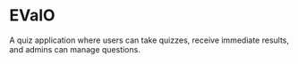 # EValO
A quiz application where users can take quizzes, receive immediate results, and admins can manage questions.
